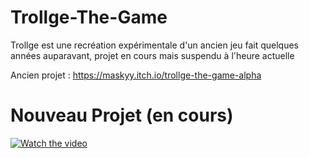# Trollge-The-Game

Trollge est une recréation expérimentale d'un ancien jeu fait quelques années auparavant, 
projet en cours mais suspendu à l'heure actuelle

Ancien projet : https://maskyy.itch.io/trollge-the-game-alpha

# Nouveau Projet (en cours)

[![Watch the video](https://img.youtube.com/vi/2b9JLYLBlZA/maxresdefault.jpg)](https://drive.google.com/file/d/1ycz5nbfN4Ite2F6cmphPMPeevW9FvcXh/view?usp=sharing)
